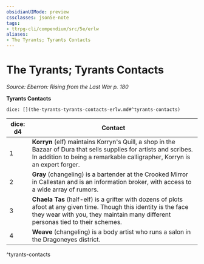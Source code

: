 ```yaml
---
obsidianUIMode: preview
cssclasses: json5e-note
tags:
- ttrpg-cli/compendium/src/5e/erlw
aliases:
- The Tyrants; Tyrants Contacts
---
```

# The Tyrants; Tyrants Contacts
*Source: Eberron: Rising from the Last War p. 180* 

**Tyrants Contacts**

`dice: [](the-tyrants-tyrants-contacts-erlw.md#^tyrants-contacts)`

| dice: d4 | Contact |
|----------|---------|
| 1 | **Korryn** (elf) maintains Korryn's Quill, a shop in the Bazaar of Dura that sells supplies for artists and scribes. In addition to being a remarkable calligrapher, Korryn is an expert forger. |
| 2 | **Gray** (changeling) is a bartender at the Crooked Mirror in Callestan and is an information broker, with access to a wide array of rumors. |
| 3 | **Chaela Tas** (half-elf) is a grifter with dozens of plots afoot at any given time. Though this identity is the face they wear with you, they maintain many different personas tied to their schemes. |
| 4 | **Weave** (changeling) is a body artist who runs a salon in the Dragoneyes district. |
^tyrants-contacts